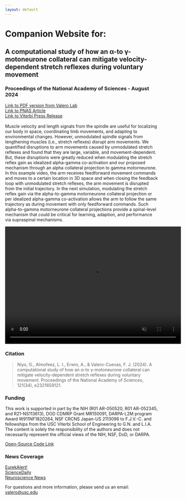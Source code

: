 ```yaml
---
layout: default
---
```


<h1>Companion Website for:</h1>
<h2>A computational study of how an α-to γ-motoneurone collateral can mitigate velocity-dependent stretch reflexes during voluntary movement</h2>
<h3>Proceedings of the National Academy of Sciences - August 2024</h3>

<a href="https://valerolab.org/Papers/2024_niyo_pnas_computational.pdf" target="_blank">Link to PDF version from Valero Lab</a><br>
<a href="https://www.pnas.org/doi/abs/10.1073/pnas.2321659121" target="_blank">Link to PNAS Article</a><br>
<a href="https://viterbischool.usc.edu/news/2024/09/how-are-stretch-reflexes-modulated-during-voluntary-movement/" target="_blank">Link to Viterbi Press Release</a><br>
<br>Muscle velocity and length signals from the spindle are useful for localizing our body in space, coordinating limb movements, and adapting to environmental changes. However, unmodulated spindle signals from lengthening muscles (i.e., stretch reflexes) disrupt arm movements. We quantified disruptions to arm movements caused by unmodulated stretch reflexes and found that they are large, variable, and movement-dependent. But, these disruptions were greatly reduced when modulating the stretch reflex gain as idealized alpha-gamma co-activation and our proposed mechanism through an alpha collateral projection to gamma motorneurone. In this example video, the arm receives feedforward movement commands and moves to a certain location in 3D space and when closing the feedback loop with unmodulated stretch reflexes, the arm movement is disrupted from the initial trajectory. In the next simulation, modulating the stretch reflex gain via the alpha-to-gamma motorneurone collateral projection or per idealized alpha-gamma co-activation allows the arm to follow the same trajectory as during movement with only feedforward commands. Such alpha-to-gamma motorneurone collateral projections provide a spinal-level mechanism that could be critical for learning, adaption, and performance via supraspinal mechanisms.

<p>
  <video src="video/MacaqueArm_Movement_Case122.mp4" controls height="384px" width="576px" muted>Your browser doesn't support this video.</video>
</p>


### Citation
> Niyo, G., Almofeez, L. I., Erwin, A., & Valero-Cuevas, F. J. (2024). A computational study of how an α-to γ-motoneurone collateral can mitigate velocity-dependent stretch reflexes during voluntary movement. Proceedings of the National Academy of Sciences, 121(34), e2321659121.


### Funding
This work is supported in part by the NIH (R01 AR-050520, R01 AR-052345, and R21-NS113613), DOD CDMRP Grant MR150091, DARPA-L2M program Award W911NF1820264, NSF CRCNS Japan-US 2113096 to F.J.V.-C. and fellowships from the USC Viterbi School of Engineering to G.N. and L.I.A. The content is solely the responsibility of the authors and does not necessarily represent the official views of the NIH, NSF, DoD, or DARPA.

<p>
  <a href="Https://doi.org/10.5281/zenodo.10373302" target="_blank">Open-Source Code Link</a>
</p>
    
### News Coverage
<a href="https://www.eurekalert.org/multimedia/1043498" target="_blank">EurekAlert!</a><br>
<a href="https://www.sciencedaily.com/releases/2024/09/240926132046.htm" target="_blank">ScienceDaily</a><br>
<a href="https://neurosciencenews.com/relexes-motor-contol-27698/" target="_blank">Neuroscience News</a><br>

For questions and more information, please send us an email: [valero@usc.edu](mailto:valero@usc.edu)
